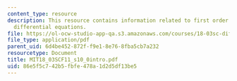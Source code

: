 ```yaml
---
content_type: resource
description: This resource contains information related to first order autonomous
  differential equations.
file: https://ol-ocw-studio-app-qa.s3.amazonaws.com/courses/18-03sc-differential-equations-fall-2011/86e5f5c742b5fbfe478a1d2d5df13be5_MIT18_03SCF11_s10_0intro.pdf
file_type: application/pdf
parent_uid: 6d4be452-872f-f9e1-8e76-8fba5cb7a232
resourcetype: Document
title: MIT18_03SCF11_s10_0intro.pdf
uid: 86e5f5c7-42b5-fbfe-478a-1d2d5df13be5
---
```

